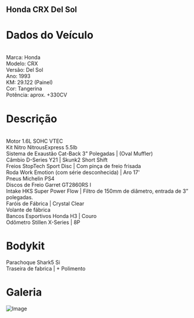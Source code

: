 ## Honda CRX Del Sol
<h1>Dados do Veículo</h1>
<br>
Marca: Honda
<br>
Modelo: CRX
<br>
Versão: Del Sol
<br>
Ano: 1993
<br>
KM: 29.122 (Painel)
<br>
Cor: Tangerina
<br>
Potência: aprox. +330CV

<h1>Descrição</h1>
<br>
Motor 1.6L SOHC VTEC
<br>
Kit Nitro NitrousExpress 5.5lb
<br>
Sistema de Exaustão Cat-Back 3" Polegadas | (Oval Muffler)
<br>
Câmbio D-Series Y21 | Skunk2 Short Shift
<br>
Freios StopTech Sport Disc | Com pinça de freio frisada
<br>
Roda Work Emotion (com série desconhecida) | Aro 17'
<br>
Pneus Michelin PS4
<br>
Discos de Freio Garret GT2860RS I
<br>
Intake HKS Super Power Flow | Filtro de 150mm de diâmetro, entrada de 3” polegadas.
<br>
Faróis de Fábrica | Crystal Clear
<br>
Volante de fábrica
<br>
Bancos Esportivos Honda H3 | Couro
<br>
Odômetro Stillen X-Series | 8P

<h1>Bodykit</h1>
Parachoque Shark5 Si
<br>
Traseira de fabrica | + Polimento

<h1>Galeria</h1>

![Image](https://github.com/user-attachments/assets/f2550376-a088-48a0-97ba-106cd406a2fc)
